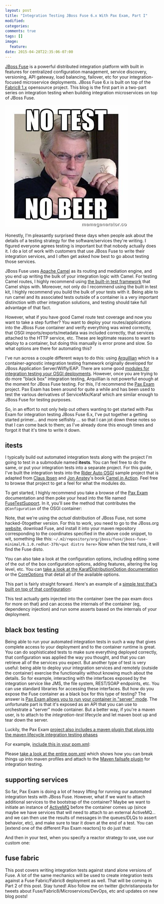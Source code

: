 ```yaml
---
layout: post
title: "Integration Testing JBoss Fuse 6.x With Pax Exam, Part I"
modified:
categories: 
comments: true
tags: []
image:
  feature:
date: 2015-04-28T22:35:06-07:00
---
```


[JBoss Fuse][fuse] is a powerful distributed integration platform with built in features for centralized configuration management, service discovery, versioning, API gateway, load balancing, failover, etc for your integration-focused microservice deployments. JBoss Fuse 6.x is built on top of the [Fabric8 1.x](http://fabric8.io/gitbook/index.html) opensource project.  This blog is the first part in a two-part series on integration testing when building integration microservices on top of JBoss Fuse.

![no test, no beer](/images/bobtest.jpg)
 
Honestly, I'm pleasantly surprised these days when people ask about the details of a testing strategy for the software/services they're writing. I figured everyone agrees testing is important but that nobody actually does it. I do a lot of work with customers that use JBoss Fuse to write their integration services, and I often get asked how best to go about testing those services.
  
JBoss Fuse uses [Apache Camel][camel] as its routing and mediation engine, and you end up writing the bulk of your integration logic with Camel. For testing Camel routes, I highly recommend using [the built-in test framework][builtin] that Camel ships with. Moreover, not only do I recommend using the built in test kit, I highly recommend you build the bulk of your tests with it. Being able to run camel and its associated tests outside of a container is a very important distinction with other integration solutions, and testing should take full advantage of that fact.

However, what if you have good Camel route test coverage and now you want to take a step further? You want to deploy your routes/applications into the JBoss Fuse container and verify everything was wired correctly, that OSGI imports/exports/metadata was included correctly, that services attached to the HTTP service, etc. These are legitimate reasons to want to deploy to a container, but doing this manually is error prone and slow. So what options are there for automating this?

I've run across a couple different ways to do this: using [Arquillian][arq] which is a container-agnostic integration testing framework originally developed for JBoss Application Server/Wilfly/EAP. There are some good [modules for integration testing your OSGI deployments][arq-osgi]. However, once you are trying to do more "black box" integration testing, Arquillian is not powerful enough at the moment for JBoss Fuse testing. For this, I'd recommend the [Pax Exam][paxexam] project. Pax Exam has been around for quite a while and has been used to test the various derivatives of ServiceMix/Karaf which are similar enough to JBoss Fuse for testing purposes.

So, in an effort to not only help out others wanting to get started with Pax Exam for integration testing JBoss Fuse 6.x, I've put together a getting started primer...  and more selfishly ... so that I can jot down these notes so that I can come back to them; as I've already done this enough times and forgot it that it's time to write it down.

## itests
I typically build out automated integration tests along with the project I'm going to test in a submodule named __itests__. You can feel free to do the same, or put your integration tests into a separate project. For this guide, I've built the integration tests into the [Rider Auto OSGI][rider] sample project that is adapted from [Claus Ibsen][davsclaus] and [Jon Anstey][janstey]'s book [Camel in Action][cia]. Feel free to browse that project to get a feel for what the modules do. 

To get started, I highly recommend you take a browse of the [Pax Exam][paxexam] documentation and then poke your head into the file named [FuseTestSupport](https://github.com/christian-posta/rider-auto-osgi/blob/master/itests/src/test/java/org/jboss/fuse/example/support/FuseTestSupport.java#L80). In it, you'll see the method that contributes the `@Configuration` of the OSGI container:

<script src="https://gist.github.com/christian-posta/1f4cc982d4ccc4e989eb.js"></script>

Note, that we're using the _actual_ distribution of JBoss Fuse, not some hacked-0together version. For this to work, you need to go to the JBoss.org [website][fuse], download Fuse, and install it into your maven repository corresponding to the coordinates specified in the above code snippet, to wit, something like this: `~/.m2/repository/org/jboss/fuse/jboss-fuse-minimal/6.1.0.redhat-379/<put distro here>` Now when the test runs, it will find the Fuse disto.

You can also take a look at the configuration options, including editing some of the out of the box configuration options, adding features, altering the log level, etc. You can [take a look at the KarafDistributionOption documentation](https://ops4j1.jira.com/wiki/display/PAXEXAM3/Karaf+Test+Container+Reference) or the [CoreOptions](https://ops4j1.jira.com/wiki/display/PAXEXAM3/Configuration+Options) that detail all of the available options.

This part is fairly straight forward. Here's an example of a [simple test that's built on top of that configuration](https://github.com/christian-posta/rider-auto-osgi/blob/master/itests/src/test/java/org/jboss/fuse/example/itests/BootstrapIT.java):

<script src="https://gist.github.com/christian-posta/87f0354a9950a02935c5.js"></script>

This test actually gets injected into the container (see the pax exam docs for more on that) and can access the internals of the container (eg, dependency injection) and run some asserts based on the internals of your deployment.

## black box testing
Being able to run your automated integration tests in such a way that gives complete access to your deployment and to the container runtime is great. You can do sophisticated tests to make sure everything deployed correctly, that configuration was applied the way you thought, and that you can retrieve all of the services you expect. But another type of test is very useful: being able to deploy your integration services and remotely (outside the container) exercise the functionality without knowing much about the details. So for example, interacting with the interfaces exposed by the integration service like JMS, the file system, REST/SOAP endpoints, etc. You can use standard libraries for accessing these interfaces. But how do you expose the Fuse container as a black box for this type of testing? The answer is [Pax Exam allows you to run your container in "server" mode](https://ops4j1.jira.com/wiki/display/PAXEXAM3/Server+Mode). The unfortunate part is that it's exposed as an API that you can use to orchestrate a "server" mode container. But a better way, if you're a maven user, is to attach to the _integration-test_ lifecycle and let maven boot up and tear down the server. 

Luckily, the Pax Exam [project also includes a maven plugin that plugs into the maven lifecycle integration testing phases](https://ops4j1.jira.com/wiki/display/PAXEXAM3/Exam+Maven+Plugin)

For example, [include this in  your pom.xml](https://github.com/christian-posta/rider-auto-osgi/blob/master/itests/pom.xml):

<script src="https://gist.github.com/christian-posta/dc10125904e6cc79b061.js"></script>

Please [take a look at the entire pom.xml](https://github.com/christian-posta/rider-auto-osgi/blob/master/itests/pom.xml) which shows how you can break things up into maven profiles and attach to the [Maven failsafe plugin](https://maven.apache.org/surefire/maven-failsafe-plugin/) for integration testing.

## supporting services
So far, Pax Exam is doing a lot of heavy lifting for running our automated integration tests with JBoss Fuse. However, what if we want to attach additional services to the bootstrap of the container? Maybe we want to initiate an instance of [ActiveMQ](http://activemq.apache.org) before the container comes up (since maybe we have services that will need to attach to an external ActiveMQ... and we can then use the results of messages in the queues/DLQs to assert behavior, etc), and make sure to tear it down at the end of a test. You can [extend one of the different Pax Exam reactors] to do just that:

<script src="https://gist.github.com/christian-posta/e7bae6b68b950f7df235.js"></script>

And then in your test, when you specify a reactor strategy to use, use our custom one:


<script src="https://gist.github.com/christian-posta/e043b01e74b6eed2ea1c.js"></script>


## fuse fabric
This post covers writing integration tests against stand alone versions of Fuse. A lot of the same mechanics will be used to create integration tests against a Fuse Fabric/Fabric8 deployment as well. That will be coming in Part 2 of this post. Stay tuned! Also follow me on twitter @christianposta for tweets about Fuse/Fabric8/Microservices/DevOps, etc and updates on new blog posts!


[fuse]: http://www.jboss.org/products/fuse/overview/
[camel]: http://camel.apache.org
[builtin]: http://camel.apache.org/testing.html
[arq]: http://arquillian.org
[arq-osgi]: http://arquillian.org/modules/arquillian-osgi-karaf-embedded-container-adapter/
[paxexam]: https://ops4j1.jira.com/wiki/display/PAXEXAM3/Pax+Exam
[rider]: https://github.com/christian-posta/rider-auto-osgi
[davsclaus]: http://www.davsclaus.com
[janstey]: http://janstey.blogspot.com
[cia]: http://www.manning.com/ibsen/